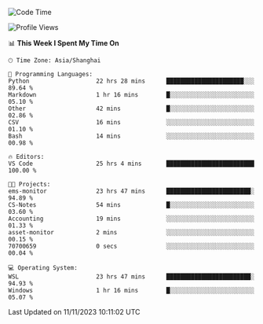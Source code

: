 <!--START_SECTION:waka-->
![Code Time](http://img.shields.io/badge/Code%20Time-1%2C359%20hrs%2017%20mins-blue)

![Profile Views](http://img.shields.io/badge/Profile%20Views-0-blue)

📊 **This Week I Spent My Time On** 

```text
🕑︎ Time Zone: Asia/Shanghai

💬 Programming Languages: 
Python                   22 hrs 28 mins      ██████████████████████░░░   89.64 % 
Markdown                 1 hr 16 mins        █░░░░░░░░░░░░░░░░░░░░░░░░   05.10 % 
Other                    42 mins             █░░░░░░░░░░░░░░░░░░░░░░░░   02.86 % 
CSV                      16 mins             ░░░░░░░░░░░░░░░░░░░░░░░░░   01.10 % 
Bash                     14 mins             ░░░░░░░░░░░░░░░░░░░░░░░░░   00.98 % 

🔥 Editors: 
VS Code                  25 hrs 4 mins       █████████████████████████   100.00 % 

🐱‍💻 Projects: 
ems-monitor              23 hrs 47 mins      ████████████████████████░   94.89 % 
CS-Notes                 54 mins             █░░░░░░░░░░░░░░░░░░░░░░░░   03.60 % 
Accounting               19 mins             ░░░░░░░░░░░░░░░░░░░░░░░░░   01.33 % 
asset-monitor            2 mins              ░░░░░░░░░░░░░░░░░░░░░░░░░   00.15 % 
70700659                 0 secs              ░░░░░░░░░░░░░░░░░░░░░░░░░   00.04 % 

💻 Operating System: 
WSL                      23 hrs 47 mins      ████████████████████████░   94.93 % 
Windows                  1 hr 16 mins        █░░░░░░░░░░░░░░░░░░░░░░░░   05.07 % 
```


 Last Updated on 11/11/2023 10:11:02 UTC
<!--END_SECTION:waka-->
